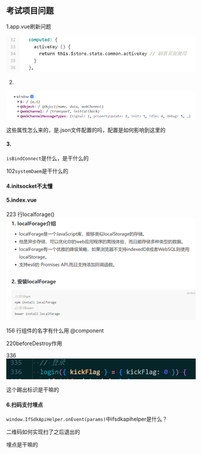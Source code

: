 ## 考试项目问题

1.app.vue刷新问题

![image-20221011154053604](../img/image-20221011154053604.png)

2.

![image-20221011155913850](../img/image-20221011155913850.png)

这些属性怎么来的，是.json文件配置的吗，配置是如何影响到这里的

#### 3.

`isBindConnect`是什么，是干什么的

102`systemDaem`是干什么的

#### 4.initsocket不太懂

#### 5.index.vue

223 行localforage()![image-20221012092719597](../img/image-20221012092719597.png)

156 行组件的名字有什么用 @component

220beforeDestroy作用

336 ![image-20221012091711102](../img/image-20221012091711102.png)

这个踢出标识是干嘛的

#### 6.扫码支付埋点

`window.IfSdkApiHelper.onEvent(params)`中ifsdkapihelper是什么？

二维码如何实现扫了之后退出的

埋点是干嘛的